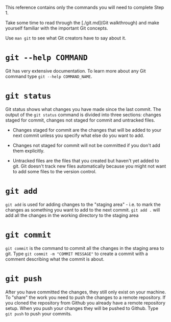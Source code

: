 This reference contains only the commands you will need to complete Step 1.

Take some time to read through the [./git.md](Git walkthrough) and make yourself familiar with the important Git concepts.

Use `man git` to see what Git creators have to say about it.

# `git --help COMMAND`

Git has very extensive documentation. To learn more about any Git command type `git --help COMMAND_NAME`.

# `git status`

Git status shows what changes you have made since the last commit. The output of the `git status` command is divided into three sections: changes staged for commit, changes not staged for commit and untracked files.

- Changes staged for commit are the changes that will be added to your next commit unless you specify what else do you want to add.

- Changes not staged for commit will not be committed if you don't add them explicitly.

- Untracked files are the files that you created but haven't yet added to git. Git doesn't track new files automatically because you might not want to add some files to the version control.

# `git add`

`git add` is used for adding changes to the "staging area" - i.e. to mark the changes as something you want to add to the next commit. `git add .` will add all the changes in the working directory to the staging area

# `git commit`

`git commit` is the command to commit all the changes in the staging area to git. Type `git commit -m "COMMIT MESSAGE"` to create a commit with a comment describing what the commit is about.

# `git push`

After you have committed the changes, they still only exist on your machine. To "share" the work you need to push the changes to a remote repository. If you cloned the repository from Github you already have a remote repository setup. When you push your changes they will be pushed to Github. Type `git push` to push your commits.
